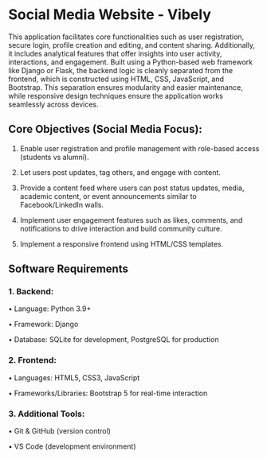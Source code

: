 # Social Media Website - Vibely

This application facilitates core functionalities such as user registration, secure login, profile creation and editing, and content sharing. 
Additionally, it includes analytical features that offer insights into user activity, interactions, and engagement. 
Built using a Python-based web framework like Django or Flask, the backend logic is cleanly separated from the frontend, which is constructed using HTML, CSS, JavaScript, and Bootstrap. 
This separation ensures modularity and easier maintenance, while responsive design techniques ensure the application works seamlessly across devices.


## Core Objectives (Social Media Focus):
1.	Enable user registration and profile management with role-based access (students vs alumni).

2.	Let users post updates, tag others, and engage with content.

3.	Provide a content feed where users can post status updates, media, academic content, or event announcements similar to Facebook/LinkedIn walls.

4.	Implement user engagement features such as likes, comments, and notifications to drive interaction and build community culture.

5.	Implement a responsive frontend using HTML/CSS templates.

## Software Requirements

### 1. Backend:
•	Language: Python 3.9+

•	Framework: Django 

•	Database: SQLite for development, PostgreSQL for production


### 2. Frontend:
•	Languages: HTML5, CSS3, JavaScript 

•	Frameworks/Libraries: Bootstrap 5 for real-time interaction


### 3. Additional Tools:
•	Git & GitHub (version control)

•	VS Code (development environment)




